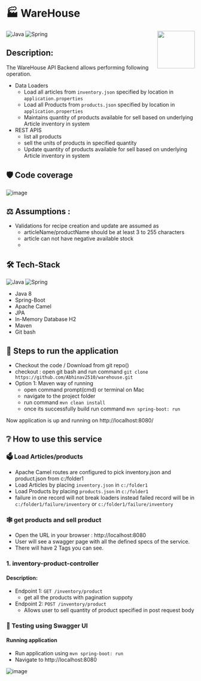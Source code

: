 # :factory:	 WareHouse
<a href="https://foojay.io/works-with-openjdk"><img align="right" src="https://github.com/foojayio/badges/raw/main/works_with_openjdk/Works-with-OpenJDK.png" width="100"></a>


![Java](https://img.shields.io/badge/-Java-000?&logo=Java&logoColor=007396)
![Spring](https://img.shields.io/badge/-Spring-000?&logo=Spring)


## Description:
The WareHouse API Backend allows performing following operation.
- Data Loaders
   * Load all articles from `inventory.json` specified by location in `application.properties`
   * Load all Products from `products.json` specified by location in `application.properties`
   * Maintains quantity of products available for sell based on underlying Article inventory in system
- REST APIS
  * list all products
  * sell the units of products in specified quantity
  * Update quantity of products available for sell based on underlying Article inventory in system


## :shield:	 Code coverage
![image](https://user-images.githubusercontent.com/14979620/160282319-3753476d-8a65-4efa-ad96-90257cead6d0.png)


## :balance_scale:	Assumptions :
- Validations for recipe creation and update are assumed as 
  - articleName/productName should be at least 3 to 255 characters
  - article can not have negative available stock
  - 
## :hammer_and_wrench:	Tech-Stack
![Java](https://img.shields.io/badge/-Java-000?&logo=Java&logoColor=007396)
![Spring](https://img.shields.io/badge/-Spring-000?&logo=Spring)	
- Java 8 
- Spring-Boot
- Apache Camel
- JPA
- In-Memory Database H2
- Maven
- Git bash

## :memo: Steps to run the application
- Checkout the code / Download from git repo()
- checkout : open git bash and run command `git clone https://github.com/Abhinav2510/warehouse.git`
- Option 1: Maven way of running
  - open command prompt(cmd) or terminal on Mac
  - navigate to the project folder
  - run command `mvn clean install`
  - once its successfully build run command `mvn spring-boot: run`

Now application is up and running on http://localhost:8080/

## :grey_question:	How to use this service
### :ballot_box:	Load Articles/products
- Apache Camel routes are configured to pick inventory.json and product.json from c:/folder1
 - Load Articles by placing `inventory.json` in `c:/folder1`
 - Load Products by placing `products.json` in `c:/folder1`
 - failure in one record will not break loaders instead failed record will be in `c:/folder1/failure/inventory` or `c:/folder1/failure/inventory`
### :spider_web: get products and sell product  
 - Open the URL in your browser : http://localhost:8080
 - User will see a swagger page with all the defined specs of the service.
 - There will have 2 Tags you can see.


### 1. inventory-product-controller
#### Description:
- Endpoint 1: `GET /inventory/product`
  - get all the products with pagination suppoty 
- Endpoint 2: `POST /inventory/product`
  - Allows user to sell quantity of product specified in post request body


### :test_tube: Testing using Swagger UI

#### Running application
- Run application using `mvn spring-boot: run`
- Navigate to http://localhost:8080


![image](https://user-images.githubusercontent.com/14979620/160282910-2189eccc-c58b-445f-b7a4-e14de9cdcef7.png)

